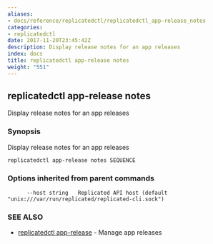 ```yaml
---
aliases:
- docs/reference/replicatedctl/replicatedctl_app-release_notes
categories:
- replicatedctl
date: 2017-11-20T23:45:42Z
description: Display release notes for an app releases
index: docs
title: replicatedctl app-release notes
weight: "551"
---
```


## replicatedctl app-release notes

Display release notes for an app releases

### Synopsis


Display release notes for an app releases

```
replicatedctl app-release notes SEQUENCE
```

### Options inherited from parent commands

```
      --host string   Replicated API host (default "unix:///var/run/replicated/replicated-cli.sock")
```

### SEE ALSO
* [replicatedctl app-release](/api/replicatedctl/replicatedctl_app-release/)	 - Manage app releases

